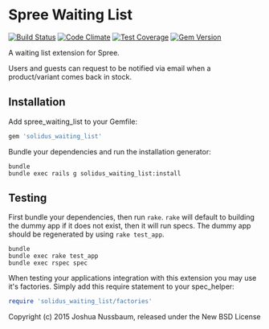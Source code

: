 Spree Waiting List
================
[![Build Status](https://travis-ci.org/DynamoMTL/spree_waiting_list.svg?branch=master)](https://travis-ci.org/DynamoMTL/spree_waiting_list) [![Code Climate](https://codeclimate.com/github/DynamoMTL/spree_waiting_list/badges/gpa.svg)](https://codeclimate.com/github/DynamoMTL/spree_waiting_list) [![Test Coverage](https://codeclimate.com/github/DynamoMTL/spree_waiting_list/badges/coverage.svg)](https://codeclimate.com/github/DynamoMTL/spree_waiting_list) [![Gem Version](https://badge.fury.io/rb/spree_waiting_list.svg)](http://badge.fury.io/rb/spree_waiting_list)

A waiting list extension for Spree.

Users and guests can request to be notified via email when a product/variant comes back in stock.


Installation
------------

Add spree_waiting_list to your Gemfile:

```ruby
gem 'solidus_waiting_list'
```

Bundle your dependencies and run the installation generator:

```shell
bundle
bundle exec rails g solidus_waiting_list:install
```

Testing
-------

First bundle your dependencies, then run `rake`. `rake` will default to building the dummy app if it does not exist, then it will run specs. The dummy app should be regenerated by using `rake test_app`.

```shell
bundle
bundle exec rake test_app
bundle exec rspec spec
```

When testing your applications integration with this extension you may use it's factories.
Simply add this require statement to your spec_helper:

```ruby
require 'solidus_waiting_list/factories'
```


Copyright (c) 2015 Joshua Nussbaum, released under the New BSD License
